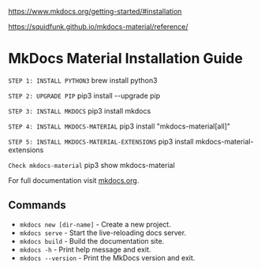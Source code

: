 https://www.mkdocs.org/getting-started/#installation

https://squidfunk.github.io/mkdocs-material/reference/

# MkDocs Material Installation Guide

`STEP 1: INSTALL PYTHON3`
brew install python3

`STEP 2: UPGRADE PIP`
pip3 install --upgrade pip

`STEP 3: INSTALL MKDOCS`
pip3 install mkdocs

`STEP 4: INSTALL MKDOCS-MATERIAL`
pip3 install "mkdocs-material[all]"

`STEP 5: INSTALL MKDOCS-MATERIAL-EXTENSIONS`
pip3 install mkdocs-material-extensions

`Check mkdocs-material`
pip3 show mkdocs-material

For full documentation visit [mkdocs.org](https://www.mkdocs.org).

## Commands

* `mkdocs new [dir-name]` - Create a new project.
* `mkdocs serve` - Start the live-reloading docs server.
* `mkdocs build` - Build the documentation site.
* `mkdocs -h` - Print help message and exit.
* `mkdocs --version` - Print the MkDocs version and exit.